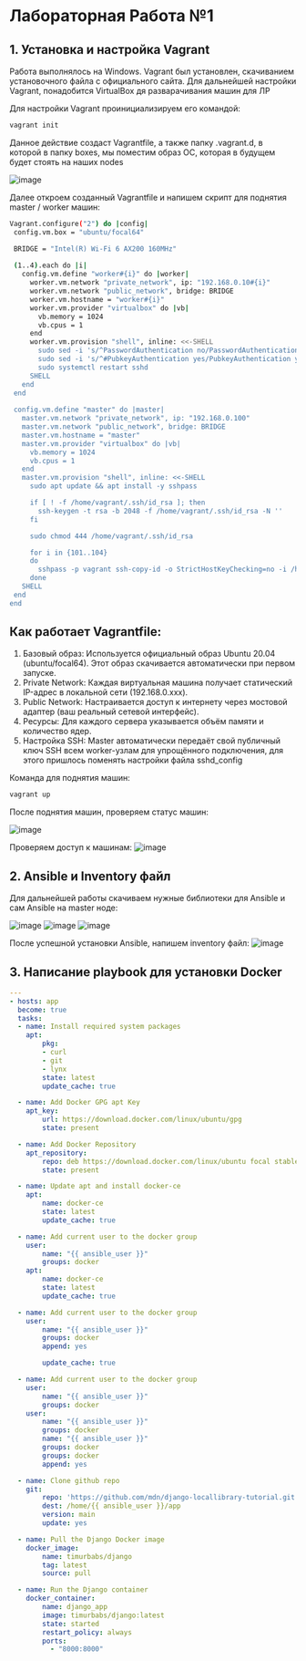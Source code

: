 # Лабораторная Работа №1
## 1. Установка и настройка Vagrant
Работа выполнялось на Windows. Vagrant был установлен, скачиванием установочного файла с официального сайта. Для дальнейшей настройки Vagrant, понадобится VirtualBox дя разварачивания машин для ЛР

Для настройки Vagrant проинициализируем его командой:
```bash
vagrant init
```

Данное действие создаст Vagrantfile, а также папку .vagrant.d, в которой в папку boxes, мы поместим образ ОС, которая в будущем будет стоять на наших nodes

![image](https://github.com/user-attachments/assets/a3c07bfc-7f61-4fa7-893c-ef3127b2ac9a)

Далее откроем созданный Vagrantfile и напишем скрипт для поднятия master / worker машин:
 ```bash
Vagrant.configure("2") do |config|
  config.vm.box = "ubuntu/focal64"

  BRIDGE = "Intel(R) Wi-Fi 6 AX200 160MHz"
    
  (1..4).each do |i|
    config.vm.define "worker#{i}" do |worker|
      worker.vm.network "private_network", ip: "192.168.0.10#{i}"
      worker.vm.network "public_network", bridge: BRIDGE
      worker.vm.hostname = "worker#{i}"
      worker.vm.provider "virtualbox" do |vb|
        vb.memory = 1024
        vb.cpus = 1
      end
      worker.vm.provision "shell", inline: <<-SHELL
        sudo sed -i 's/^PasswordAuthentication no/PasswordAuthentication yes/' /etc/ssh/sshd_config
        sudo sed -i 's/^#PubkeyAuthentication yes/PubkeyAuthentication yes/' /etc/ssh/sshd_config
        sudo systemctl restart sshd
      SHELL
    end
  end
  
  config.vm.define "master" do |master|
    master.vm.network "private_network", ip: "192.168.0.100"
    master.vm.network "public_network", bridge: BRIDGE
    master.vm.hostname = "master"
    master.vm.provider "virtualbox" do |vb|
      vb.memory = 1024
      vb.cpus = 1
    end
    master.vm.provision "shell", inline: <<-SHELL
      sudo apt update && apt install -y sshpass

      if [ ! -f /home/vagrant/.ssh/id_rsa ]; then
        ssh-keygen -t rsa -b 2048 -f /home/vagrant/.ssh/id_rsa -N ''
      fi

      sudo chmod 444 /home/vagrant/.ssh/id_rsa

      for i in {101..104}
      do
        sshpass -p vagrant ssh-copy-id -o StrictHostKeyChecking=no -i /home/vagrant/.ssh/id_rsa.pub vagrant@192.168.0.$i || echo "Failed to copy key to 192.168.0.$i"
      done
    SHELL
  end
end
```

## Как работает Vagrantfile:
 1. Базовый образ: Используется официальный образ Ubuntu 20.04 (ubuntu/focal64). Этот образ скачивается автоматически при первом запуске.
 2. Private Network: Каждая виртуальная машина получает статический IP-адрес в локальной сети (192.168.0.xxx).
 3. Public Network: Настраивается доступ к интернету через мостовой адаптер (ваш реальный сетевой интерфейс).
 3. Ресурсы: Для каждого сервера указывается объём памяти и количество ядер.
 4. Настройка SSH: Master автоматически передаёт свой публичный ключ SSH всем worker-узлам для упрощённого подключения, для этого пришлось поменять      настройки файла sshd_config

Команда для поднятия машин: 
```bash
vagrant up
```
После поднятия машин, проверяем статус машин:

![image](https://github.com/user-attachments/assets/0f51580c-7bec-4840-b412-33a3ce432f00)

Проверяем доступ к машинам:
![image](https://github.com/user-attachments/assets/a4fbf038-dd92-480a-a2a4-8da1b7a2deb3)

## 2. Ansible и Inventory файл 

Для дальнейшей работы скачиваем нужные библиотеки для Ansible и сам Ansible на master ноде:

![image](https://github.com/user-attachments/assets/6ac53244-bd1c-4b58-943c-0dd5f2e9cff4)
![image](https://github.com/user-attachments/assets/16a7fdc5-8dbe-446e-86c1-bb3559b34f4b)
![image](https://github.com/user-attachments/assets/c4f3ff69-7fcb-4866-8323-88306d1ed0ff)

После успешной установки Ansible, напишем inventory файл:
![image](https://github.com/user-attachments/assets/cff6a83d-05ef-4af0-83a2-1748deec9325)

## 3. Написание playbook для установки Docker

```yaml
---
- hosts: app
  become: true
  tasks:
  - name: Install required system packages
    apt:
        pkg:
        - curl
        - git
        - lynx
        state: latest
        update_cache: true

  - name: Add Docker GPG apt Key
    apt_key:
        url: https://download.docker.com/linux/ubuntu/gpg
        state: present

  - name: Add Docker Repository
    apt_repository:
        repo: deb https://download.docker.com/linux/ubuntu focal stable
        state: present

  - name: Update apt and install docker-ce
    apt:
        name: docker-ce
        state: latest
        update_cache: true

  - name: Add current user to the docker group
    user:
        name: "{{ ansible_user }}"
        groups: docker
    apt:
        name: docker-ce
        state: latest
        update_cache: true

  - name: Add current user to the docker group
    user:
        name: "{{ ansible_user }}"
        groups: docker
        append: yes

        update_cache: true

  - name: Add current user to the docker group
    user:
        name: "{{ ansible_user }}"
        groups: docker
    user:
        name: "{{ ansible_user }}"
        groups: docker
        name: "{{ ansible_user }}"
        groups: docker
        groups: docker
        append: yes

  - name: Clone github repo
    git:
        repo: 'https://github.com/mdn/django-locallibrary-tutorial.git'
        dest: /home/{{ ansible_user }}/app
        version: main
        update: yes

  - name: Pull the Django Docker image
    docker_image:
        name: timurbabs/django
        tag: latest
        source: pull

  - name: Run the Django container
    docker_container:
        name: django_app
        image: timurbabs/django:latest
        state: started
        restart_policy: always
        ports:
          - "8000:8000"
```




